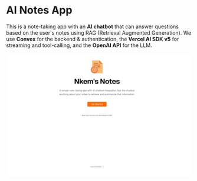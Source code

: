 # AI Notes App

This is a note-taking app with an **AI chatbot** that can answer questions based on the user's notes using RAG (Retrieval Augmented Generation). We use **Convex** for the backend & authentication, the **Vercel AI SDK v5** for streaming and tool-calling, and the **OpenAI API** for the LLM.


![Thumbnails 3](https://github.com/riskymind/nkem-ai-note/blob/main/src/assets/shot.png)

